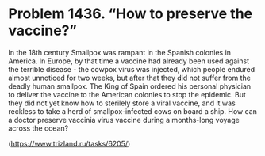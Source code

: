 # Problem 1436. “How to preserve the vaccine?”

In the 18th century Smallpox was rampant in the Spanish colonies in America. In Europe, by that time a vaccine had already been used against the terrible disease - the cowpox virus was injected, which people endured almost unnoticed for two weeks, but after that they did not suffer from the deadly human smallpox. The King of Spain ordered his personal physician to deliver the vaccine to the American colonies to stop the epidemic. But they did not yet know how to sterilely store a viral vaccine, and it was reckless to take a herd of smallpox-infected cows on board a ship. How can a doctor preserve vaccinia virus vaccine during a months-long voyage across the ocean?

(https://www.trizland.ru/tasks/6205/)